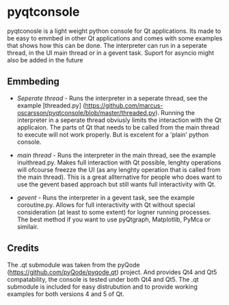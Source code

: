 # pyqtconsole

pyqtconosle is a light weight python console for Qt applications. Its made to be easy to emmbed in other Qt applications
and comes with some examples that shows how this can be done. The interpreter can run in a seperate thread, in the UI main thread or in a gevent task. Suport for asyncio might also be added in the future

## Emmbeding

* *Seperate thread* - Runs the interpreter in a seperate thread, see the example [threaded.py] (https://github.com/marcus-oscarsson/pyqtconsole/blob/master/threaded.py). Running the interpreter in a seperate thread obviusly limits the interaction with the Qt applicaion. The parts of Qt that needs to be called from the main thread to execute will not work properly. But is excelent for a 'plain' python console.

* *main thread* - Runs the interpreter in the main thread, see the example inuithread.py. Makes full interaction with Qt possible, lenghty operations will ofcourse freezze the UI (as any lenghty operation that is called from the main thread). This is a great allternative for people who does want to use the gevent based approach but still wants full interactivity with Qt.

* *gevent* - Runs the interpreter in a gevent task, see the example coroutine.py. Allows for full interactivity with Qt without special consideration (at least to some extent) for logner running processes. The best method if you want to use pyQtgraph, Matplotlib, PyMca or similair.
 
## Credits

The .qt submodule was taken from the pyQode (https://github.com/pyQode/pyqode.qt) project. And provides Qt4 and Qt5 compatability, the console is tested under both Qt4 and Qt5. The .qt submodule is included for easy distrubution and to provide working examples for both versions 4 and 5 of Qt.
